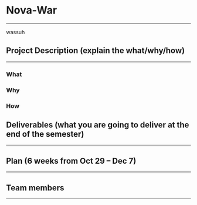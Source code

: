 # **Nova-War**
---
wassuh
## Project Description (explain the what/why/how)
---
### What

### Why

### How

## Deliverables (what you are going to deliver at the end of the semester)
---

## Plan (6 weeks from Oct 29 – Dec 7)
---

## Team members
---

